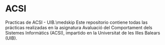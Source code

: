 # ACSI
Practicas de ACSI - UIB.\medskip
Este repositorio contiene todas las prácticas realizadas en la asignatura Avaluació del Comportament dels Sistemes Informàtics (ACSI), impartido en la Universitat de les Illes Balears (UIB). 
